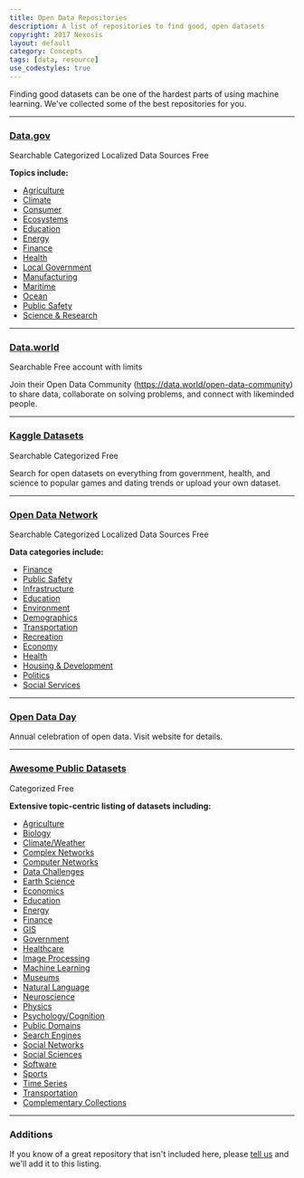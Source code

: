 ```yaml
---
title: Open Data Repositories
description: A list of repositories to find good, open datasets 
copyright: 2017 Nexosis 
layout: default
category: Concepts
tags: [data, resource]
use_codestyles: true
---
```


Finding good datasets can be one of the hardest parts of using machine learning. We've collected some of the best repositories for you.

------

### [Data.gov](https://www.data.gov/)

<p><span class="label label-default">Searchable</span> <span class="label label-default">Categorized</span> <span class="label label-default">Localized Data Sources</span> <span class="label label-default">Free</span></p>

**Topics include:**

* [Agriculture](https://www.data.gov/food/)
* [Climate](https://www.data.gov/climate/)
* [Consumer](https://www.data.gov/consumer/)
* [Ecosystems](https://www.data.gov/ecosystems/)
* [Education](https://www.data.gov/education/)
* [Energy](https://www.data.gov/energy/)
* [Finance](https://www.data.gov/finance/)
* [Health](https://www.data.gov/health/)
* [Local Government](https://www.data.gov/local/)
* [Manufacturing](https://www.data.gov/manufacturing/)
* [Maritime](https://www.data.gov/maritime/)
* [Ocean](https://www.data.gov/ocean/)
* [Public Safety](https://www.data.gov/safety/)
* [Science & Research](https://www.data.gov/research/)

------

### [Data.world](https://data.world)

<p><span class="label label-default">Searchable</span> <span class="label label-default">Free account with limits</span></p>

Join their Open Data Community (https://data.world/open-data-community) to share data, collaborate on solving problems, and connect with likeminded people.

------

### [Kaggle Datasets](https://www.kaggle.com/datasets)

<p><span class="label label-default">Searchable</span> <span class="label label-default">Categorized</span> <span class="label label-default">Free</span></p>

Search for open datasets on everything from government, health, and science to popular games and dating trends or upload your own dataset.

------

### [Open Data Network](https://www.opendatanetwork.com/)

<p><span class="label label-default">Searchable</span> <span class="label label-default">Categorized</span> <span class="label label-default">Localized Data Sources</span> <span class="label label-default">Free</span></p>

**Data categories include:**

* [Finance](https://www.opendatanetwork.com/search?categories=finance&ref=hp)
* [Public Safety](https://www.opendatanetwork.com/search?categories=public%20safety&ref=hp)
* [Infrastructure](https://www.opendatanetwork.com/search?categories=infrastructure&ref=hp)
* [Education](https://www.opendatanetwork.com/search?categories=education&ref=hp)
* [Environment](https://www.opendatanetwork.com/search?categories=environment&ref=hp)
* [Demographics](https://www.opendatanetwork.com/search?categories=demographics&ref=hp)
* [Transportation](https://www.opendatanetwork.com/search?categories=transportation&ref=hp)
* [Recreation](https://www.opendatanetwork.com/search?categories=recreation&ref=hp)
* [Economy](https://www.opendatanetwork.com/search?categories=economy&ref=hp)
* [Health](https://www.opendatanetwork.com/search?categories=health&ref=hp)
* [Housing & Development](https://www.opendatanetwork.com/search?categories=housing%20%26%20development&ref=hp)
* [Politics](https://www.opendatanetwork.com/search?categories=politics&ref=hp)
* [Social Services](https://www.opendatanetwork.com/search?categories=social%20services&ref=hp)

------

### [Open Data Day](http://opendataday.org/)

Annual celebration of open data. Visit website for details.

------

### [Awesome Public Datasets](https://github.com/caesar0301/awesome-public-datasets)

<p><span class="label label-default">Categorized</span> <span class="label label-default">Free</span></p>

**Extensive topic-centric listing of datasets including:**

* [Agriculture](https://github.com/caesar0301/awesome-public-datasets#agriculture)
* [Biology](https://github.com/caesar0301/awesome-public-datasets#biology)
* [Climate/Weather](https://github.com/caesar0301/awesome-public-datasets#climate-weather)
* [Complex Networks](https://github.com/caesar0301/awesome-public-datasets#complex-networks)
* [Computer Networks](https://github.com/caesar0301/awesome-public-datasets#computer-networks)
* [Data Challenges](https://github.com/caesar0301/awesome-public-datasets#data-challenges)
* [Earth Science](https://github.com/caesar0301/awesome-public-datasets#earth-science)
* [Economics](https://github.com/caesar0301/awesome-public-datasets#economics)
* [Education](https://github.com/caesar0301/awesome-public-datasets#education)
* [Energy](https://github.com/caesar0301/awesome-public-datasets#energy)
* [Finance](https://github.com/caesar0301/awesome-public-datasets#finance)
* [GIS](https://github.com/caesar0301/awesome-public-datasets#gis)
* [Government](https://github.com/caesar0301/awesome-public-datasets#government)
* [Healthcare](https://github.com/caesar0301/awesome-public-datasets#healthcare)
* [Image Processing](https://github.com/caesar0301/awesome-public-datasets#image-processing)
* [Machine Learning](https://github.com/caesar0301/awesome-public-datasets#machine-learning)
* [Museums](https://github.com/caesar0301/awesome-public-datasets#museums)
* [Natural Language](https://github.com/caesar0301/awesome-public-datasets#natural-language)
* [Neuroscience](https://github.com/caesar0301/awesome-public-datasets#neuroscience)
* [Physics](https://github.com/caesar0301/awesome-public-datasets#physics)
* [Psychology/Cognition](https://github.com/caesar0301/awesome-public-datasets#psychology-cognition)
* [Public Domains](https://github.com/caesar0301/awesome-public-datasets#public-domains)
* [Search Engines](https://github.com/caesar0301/awesome-public-datasets#search-engines)
* [Social Networks](https://github.com/caesar0301/awesome-public-datasets#social-networks)
* [Social Sciences](https://github.com/caesar0301/awesome-public-datasets#social-sciences)
* [Software](https://github.com/caesar0301/awesome-public-datasets#software)
* [Sports](https://github.com/caesar0301/awesome-public-datasets#sports)
* [Time Series](https://github.com/caesar0301/awesome-public-datasets#time-series)
* [Transportation](https://github.com/caesar0301/awesome-public-datasets#transportation)
* [Complementary Collections](https://github.com/caesar0301/awesome-public-datasets#complementary-collections)

------

### Additions

If you know of a great repository that isn't included here, please [tell us](https://community.nexosis.com/t/open-data-repositories/102) and we'll add it to this listing.